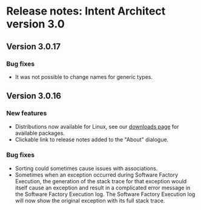 # Release notes: Intent Architect version 3.0

## Version 3.0.17

### Bug fixes

- It was not possible to change names for generic types.

## Version 3.0.16

### New features

- Distributions now available for Linux, see our [downloads page](https://intentarchitect.com/#/downloads) for available packages.
- Clickable link to release notes added to the "About" dialogue.

### Bug fixes

- Sorting could sometimes cause issues with associations.
- Sometimes when an exception occurred during Software Factory Execution, the generation of the stack trace for that exception would itself cause an exception and result in a complicated error message in the Software Factory Execution log. The Software Factory Execution log will now show the original exception with its full stack trace.
